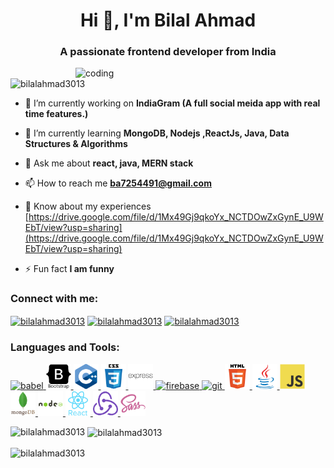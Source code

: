 <h1 align="center">Hi 👋, I'm Bilal Ahmad</h1>
<h3 align="center">A passionate frontend developer from India</h3>
<img align="right" alt="coding" width="400px" src="https://www.google.co.uk/url?sa=i&url=https%3A%2F%2Fmedium.com%2Fjavarevisited%2Fhow-to-learn-mern-stack-from-scratch-1784618eaffa&psig=AOvVaw0u6yyh5g-tFPOqvkkK1F4r&ust=1690993290793000&source=images&cd=vfe&opi=89978449&ved=0CA4QjRxqFwoTCOjzgIbvu4ADFQAAAAAdAAAAABAD](https://in.images.search.yahoo.com/images/view;_ylt=AwrKCxfnMclkiVEmZhy9HAx.;_ylu=c2VjA3NyBHNsawNpbWcEb2lkAzc1MGY3ZTAyYjMxMWY2OTE3Mzk5ZTRkMGM2MjExMTg2BGdwb3MDMTEEaXQDYmluZw--?back=https%3A%2F%2Fin.images.search.yahoo.com%2Fsearch%2Fimages%3Fp%3Dmern%2Bstack%2Bimages%26type%3DE210IN885G0%26fr%3Dmcafee%26fr2%3Dpiv-web%26tab%3Dorganic%26ri%3D11&w=1024&h=576&imgurl=www.gadget-rumours.com%2Fwp-content%2Fuploads%2F2019%2F12%2FMERN-1024x576.jpg&rurl=https%3A%2F%2Fwww.gadget-rumours.com%2Fwhat-is-mern-stack&size=41.6KB&p=mern+stack+images&oid=750f7e02b311f6917399e4d0c6211186&fr2=piv-web&fr=mcafee&tt=What+is+MERN+Stack%3F+-+Gadget+Rumours&b=0&ni=21&no=11&ts=&tab=organic&sigr=qTrB.e8x_M_9&sigb=drYG5cNBxid6&sigi=bnCvW4WWzQ4P&sigt=Ad1bzjaSic7T&.crumb=cEWVn3S.9Fy&fr=mcafee&fr2=piv-web&type=E210IN885G0">

<p align="left"> <img src="https://komarev.com/ghpvc/?username=bilalahmad3013&label=Profile%20views&color=0e75b6&style=flat" alt="bilalahmad3013" /> </p>

- 🔭 I’m currently working on **IndiaGram (A full social meida app with real time features.)**

- 🌱 I’m currently learning **MongoDB, Nodejs ,ReactJs, Java, Data Structures & Algorithms**

- 💬 Ask me about **react, java, MERN stack**

- 📫 How to reach me **ba7254491@gmail.com**

- 📄 Know about my experiences [https://drive.google.com/file/d/1Mx49Gj9qkoYx_NCTDOwZxGynE_U9WEbT/view?usp=sharing](https://drive.google.com/file/d/1Mx49Gj9qkoYx_NCTDOwZxGynE_U9WEbT/view?usp=sharing)

- ⚡ Fun fact **I am funny**

<h3 align="left">Connect with me:</h3>
<p align="left">
<a href="https://twitter.com/bilalahmad3013" target="blank"><img align="center" src="https://raw.githubusercontent.com/rahuldkjain/github-profile-readme-generator/master/src/images/icons/Social/twitter.svg" alt="bilalahmad3013" height="30" width="40" /></a>
<a href="https://linkedin.com/in/bilalahmad3013" target="blank"><img align="center" src="https://raw.githubusercontent.com/rahuldkjain/github-profile-readme-generator/master/src/images/icons/Social/linked-in-alt.svg" alt="bilalahmad3013" height="30" width="40" /></a>
<a href="https://www.leetcode.com/bilalahmad3013" target="blank"><img align="center" src="https://raw.githubusercontent.com/rahuldkjain/github-profile-readme-generator/master/src/images/icons/Social/leet-code.svg" alt="bilalahmad3013" height="30" width="40" /></a>
</p>

<h3 align="left">Languages and Tools:</h3>
<p align="left"> <a href="https://babeljs.io/" target="_blank" rel="noreferrer"> <img src="https://www.vectorlogo.zone/logos/babeljs/babeljs-icon.svg" alt="babel" width="40" height="40"/> </a> <a href="https://getbootstrap.com" target="_blank" rel="noreferrer"> <img src="https://raw.githubusercontent.com/devicons/devicon/master/icons/bootstrap/bootstrap-plain-wordmark.svg" alt="bootstrap" width="40" height="40"/> </a> <a href="https://www.w3schools.com/cpp/" target="_blank" rel="noreferrer"> <img src="https://raw.githubusercontent.com/devicons/devicon/master/icons/cplusplus/cplusplus-original.svg" alt="cplusplus" width="40" height="40"/> </a> <a href="https://www.w3schools.com/css/" target="_blank" rel="noreferrer"> <img src="https://raw.githubusercontent.com/devicons/devicon/master/icons/css3/css3-original-wordmark.svg" alt="css3" width="40" height="40"/> </a> <a href="https://expressjs.com" target="_blank" rel="noreferrer"> <img src="https://raw.githubusercontent.com/devicons/devicon/master/icons/express/express-original-wordmark.svg" alt="express" width="40" height="40"/> </a> <a href="https://firebase.google.com/" target="_blank" rel="noreferrer"> <img src="https://www.vectorlogo.zone/logos/firebase/firebase-icon.svg" alt="firebase" width="40" height="40"/> </a> <a href="https://git-scm.com/" target="_blank" rel="noreferrer"> <img src="https://www.vectorlogo.zone/logos/git-scm/git-scm-icon.svg" alt="git" width="40" height="40"/> </a> <a href="https://www.w3.org/html/" target="_blank" rel="noreferrer"> <img src="https://raw.githubusercontent.com/devicons/devicon/master/icons/html5/html5-original-wordmark.svg" alt="html5" width="40" height="40"/> </a> <a href="https://www.java.com" target="_blank" rel="noreferrer"> <img src="https://raw.githubusercontent.com/devicons/devicon/master/icons/java/java-original.svg" alt="java" width="40" height="40"/> </a> <a href="https://developer.mozilla.org/en-US/docs/Web/JavaScript" target="_blank" rel="noreferrer"> <img src="https://raw.githubusercontent.com/devicons/devicon/master/icons/javascript/javascript-original.svg" alt="javascript" width="40" height="40"/> </a> <a href="https://www.mongodb.com/" target="_blank" rel="noreferrer"> <img src="https://raw.githubusercontent.com/devicons/devicon/master/icons/mongodb/mongodb-original-wordmark.svg" alt="mongodb" width="40" height="40"/> </a> <a href="https://nodejs.org" target="_blank" rel="noreferrer"> <img src="https://raw.githubusercontent.com/devicons/devicon/master/icons/nodejs/nodejs-original-wordmark.svg" alt="nodejs" width="40" height="40"/> </a> <a href="https://reactjs.org/" target="_blank" rel="noreferrer"> <img src="https://raw.githubusercontent.com/devicons/devicon/master/icons/react/react-original-wordmark.svg" alt="react" width="40" height="40"/> </a> <a href="https://redux.js.org" target="_blank" rel="noreferrer"> <img src="https://raw.githubusercontent.com/devicons/devicon/master/icons/redux/redux-original.svg" alt="redux" width="40" height="40"/> </a> <a href="https://sass-lang.com" target="_blank" rel="noreferrer"> <img src="https://raw.githubusercontent.com/devicons/devicon/master/icons/sass/sass-original.svg" alt="sass" width="40" height="40"/> </a> </p>

<p><img align="left" src="https://github-readme-stats.vercel.app/api/top-langs?username=bilalahmad3013&show_icons=true&locale=en&layout=compact" alt="bilalahmad3013" /></p>

<p>&nbsp;<img align="center" src="https://github-readme-stats.vercel.app/api?username=bilalahmad3013&show_icons=true&locale=en" alt="bilalahmad3013" /></p>

<p><img align="center" src="https://github-readme-streak-stats.herokuapp.com/?user=bilalahmad3013&" alt="bilalahmad3013" /></p>
